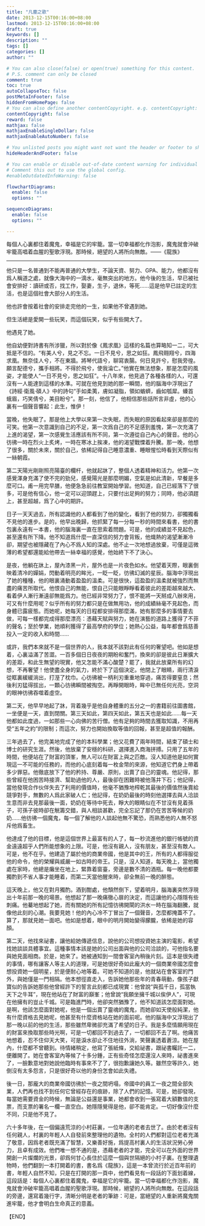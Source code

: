 ```yaml
---
title: "凡塵之歌"
date: 2013-12-15T00:16:00+08:00
lastmod: 2013-12-15T00:16:00+08:00
draft: true
keywords: []
description: ""
tags: []
categories: []
author: ""

# You can also close(false) or open(true) something for this content.
# P.S. comment can only be closed
comment: true
toc: true
autoCollapseToc: false
postMetaInFooter: false
hiddenFromHomePage: false
# You can also define another contentCopyright. e.g. contentCopyright: "This is another copyright."
contentCopyright: false
reward: false
mathjax: false
mathjaxEnableSingleDollar: false
mathjaxEnableAutoNumber: false

# You unlisted posts you might want not want the header or footer to show
hideHeaderAndFooter: false

# You can enable or disable out-of-date content warning for individual post.
# Comment this out to use the global config.
#enableOutdatedInfoWarning: false

flowchartDiagrams:
  enable: false
  options: ""

sequenceDiagrams: 
  enable: false
  options: ""

---
```


每個人心裏都住着魔鬼，幸福是它的牢籠。當一切幸福都化作泡影，魔鬼就會沖破牢籠高唱着血腥的聖歌浮現。那時候，絕望的人將所向無敵。——《龍族》

------

他只是一名普通到不能再普通的大學生，不論天資、努力、GPA、能力，他都沒有爲人稱道之處，就像大海中的一滴水，毫無突出的地方。他今後的生活，早已被社會安排好：讀研或否，找工作，娶妻，生子，退休，等死……這是他早已註定的生活，也是這個社會大部分人的生活。

他也許會按着社會的安排走完他的一生，如果他不曾遇到她。

但生活總是愛開一些玩笑，而這個玩笑，似乎有些開大了。

他遇見了她。

他自幼便對詩書有所涉獵，所以對於像《鳳求凰》這樣的名篇也算略知一二，可大抵是不信的。“有美人兮，見之不忘。一日不見兮，思之如狂。鳳飛翱翔兮，四海求凰。無奈佳人兮，不在東牆。將琴代語兮，聊寫衷腸。何日見許兮，慰我旁徨。願言配德兮，攜手相將。不得於飛兮，使我淪亡。”他實在無法想象，那是怎麼的風姿，才能使人“一日不見兮，思之如狂”。十八年來，他見過了各種各樣的人，可還沒有一人能達到這樣的水準。可就在他見到她的那一瞬間，他的腦海中浮現出了《詩經·衛風·碩人》中的詩句“手如柔荑，膚如凝脂，領如蝤蠐，齒如瓠犀。螓首蛾眉，巧笑倩兮，美目盼兮”。那一刻，他信了，他相信那些話所言非虛，他的心裏有一個聲音響起：此生，惟伊！

當晚，他失眠了。那是他上大學以來第一次失眠，而失眠的原因看起來卻是那麼的可笑。他第一次意識到自己的不足，第一次爲自己的不足感到羞愧，第一次充滿了上進的渴望，第一次感覺生活應該有所不同，第一次遵從自己內心的聲音。他的心彷彿一時在烈火上炙烤，一時在寒冰上挨凍，他的渴望戰慄着升騰。那一晚，他想了很多，關於未來，關於自己，依稀記得自己睡意濃重、睡眼惺忪時看到天際似有一絲朝霞。

第二天陽光剛剛照亮陽臺的欄杆，他就起牀了，整個人透着精神和活力。他第一次感覺渾身充滿了使不完的勁兒，感覺陽光是那麼明媚，空氣是如此清新，早餐是多麼可口。甫一用完早膳，他便急急前往教室開始學習。他知道，自己已經落下了很多，可是他有信心，他一定可以迎頭趕上，只要付出足夠的努力；同時，他必須趕上，甚至超越，爲了心中的期許。

日子一天天過去，所有認識他的人都看到了他的變化，看到了他的努力，卻獨獨看不見他的進步。是的，他早出晚歸，他抓緊了每一分每一秒的時間來看書，他的書包裏永遠有一本書，他的腦海裏一直在思索着問題。可是，他的成績並不見起色，甚至還有所下降。他不知道爲什麼一直深信的努力會背叛，他熾熱的渴望漸漸冷卻，期望也被隱藏在了內心不爲人知的深處。他不止一次地想過放棄，可僅是這微薄的希望都還能給他帶去一絲幸福的感覺，他始終下不了決心。

是夜，他躺在牀上，屋內漆黑一片，屋外也是一片夜色如水。他望着天際，眼裏倒映着清冷的嬋娟，閃動着明亮的眸光，一眨一眨，彷彿幻滅的星辰。腦海中浮現出了她的種種，他的眼裏涌動着盈盈的溫柔。可是很快，這盈盈的溫柔就被強烈而無盡的痛苦所取代。他恨自己的無能，恨自己只能眼睜睜看着彼此的差距越來越大、看着伊人漸行漸遠卻無能爲力。他已經非常努力了，恨不能將一天掰成八辦來用，可又有什麼用呢？似乎所有的努力都只是在做無用功，他的成績絲毫不見起色，而身體已露疲態。而她呢，她每天的日程都安排得那麼滿，她有那麼多的事情要去做，可每一樣都完成得那麼漂亮：憑藉天賦與努力，她在演藝的道路上獲得了不菲的聲名；至於學業，她順利獲得了最高學府的學位；她熱心公益，每年都會爲慈善投入一定的收入和時間……

或許，我們本來就不是一個世界的人，我本就不該對此有任何的奢望吧。他如是想着，心裏溢滿了苦澀。一百多個日日夜夜的期盼和奮鬥，換來的卻是彼此日漸擴大的差距，和此生無望的現實，他又怎能不滿心酸楚？罷了，我就此放棄所有的幻想，不再奢望！他使盡全身的氣力，終於下了這個決定。他閉上了眼睛，兩行清淚從眶裏緩緩淌出，打溼了枕巾。心彷彿被一柄利刃重重地穿過，痛苦得要窒息；然後利刃猛得拔出，一顆心彷彿瞬間被掏空。再睜開眼時，眸中已無任何光亮，空洞的眼神彷彿吞噬着虛空。

第二天，他早早地起了牀，背着幾乎是他自身體重的五分之一的書籍前往圖書館，一坐便是一天，直到閉關。第三天如此，第四天如此，第五天也是如此……每一天他都如此度過，一如那些一心向佛的苦行僧。他有足夠的時間去獲取知識，不用再受“五年之約”的限制；而這次，努力也開始換取等值的回報，甚至是超值的報酬。

三年過去了，他完美地完成了他的本科學業；他又花費了兩年時間，結束了碩士和博士的研究生涯。然後，他放棄了安穩的科研，選擇進入商海拼搏。只用了五年的時間，他便站在了財富的頂峯，無人可以在財富上與之匹敵。沒人知道他是如何實現這一不可能的任務的，而他的心底刻着每一枚金幣的來源，他知道它們身上帶着多少罪惡。他徹底放下了他的矜持、尊嚴、原則，出賣了自己的靈魂。他記得，那些曾經在他困苦時接濟、幫助過他的人，最後卻在困難時被他落井下石；他記得，當他發現合作伙伴失去了利用的價值時，他毫不猶豫地榨乾其最後的價值然後賣給競爭對手，無數的人爲此家破人亡；他記得，在奶奶最後的時刻他選擇去與人洽談生意而非去見那最後一面，奶奶在等待中死去，睜大的眼睛似在不甘沒有見着孫子，可孫子彼時卻在觥籌交錯，與人相談甚歡，完全忘記了那仍在苦苦等候的奶奶……他彷彿一個魔鬼，每一個了解他的人談起他無不驚恐，而熟悉他的人無不怒斥他爲畜生。

他達成了他的目標，他是這個世界上最富有的人了，每一秒流進他的銀行帳號的資金遠遠超乎人們所能想象的上限。可是，他沒有親人，沒有朋友，甚至沒有敵人。可是，他不在乎。他建造了屬於他的商業帝國，他是其中的王，所有的人都得服從他的命令，他的榮耀與威嚴一如古時的帝王。只是，沒人知道，每天晚上，當他獨處在家時，他總是癱坐在地上，緊靠着窗臺，旁邊是數不清的酒瓶。每一晚他都要獨酌到不省人事才能睡着，而第二天當他醒來時，卻全無前一晚的醉態。

這天晚上，他又在對月獨酌。酒到酣處，他頹然倒下，望着明月，腦海裏突然浮現出十年前那一晚的場景。他想起了那一晚痛徹心扉的決定，而這讓他的心隱隱有些刺痛。他驀地想起了她，而有關她的所有記憶彷彿開閘的洪水一時在腦海翻騰，就像他此刻的心潮。我要見她！他的內心冷不丁冒出了一個聲音，怎麼都掩蓋不了。算了，那就見她一面吧。他如是想着，眼中的明月開始變得朦朧，依稀是她的容顏。

第二天，他找來祕書，讓他給她傳遞信息，說他的公司想投資她主演的電影，希望找她談談具體事宜。這種事情本該是她的公司出面與他的公司洽談的，可他指名要與她見面相商。於是，她來了。她被通知到一間會客室內稍後片刻。這本是很失禮的事情，哪有讓客人等主人的道理，可是她很好奇如此龐大的一個商業帝國怎麼會想投資她一個明星，於是便耐心地等着。可她不知道的是，他就站在會客室的門外，與她僅是一門相隔。他本想徑直走入，告訴她他那些年的青春萌動，像孩子獻寶似的告訴她那些他曾經許下的誓言此刻都已成現實：他曾說“與孤千日，孤當執天下之牛耳”，現在他站在了財富的巔峯；他曾說“我願坐擁千城以俟伊人”，可現在他擁有的豈止千城。可是臨進門時，他卻突然猶豫了，他不知道該怎麼面對她。是啊，他該怎麼面對她呢，他是一個出賣了靈魂的魔鬼，而她卻如天使般純潔，他有什麼資格去見她呢，他甚至有什麼資格站在她的面前呢。他的腦海中又浮現出了那一晚以前的他的生活，那些雖然卑微卻充滿了希望的日子。我是多麼情願用現在的財富來換取那些時光啊，可是一切都回不到過去了，一切都回不去了啊。他痛苦地想着，忍不住仰天大笑，可是淚水卻止不住地往外淌，笑聲裏透着蒼涼。她在屋內，什麼都不曾聽到。待情緒稍定，他寫了張紙條，交給祕書，跟祕書矚託一二，便離開了。她在會客室內等候了十多分鍾，正有些奇怪怎麼還沒人來時，祕書進來了，一臉歉意地對她說他臨時有事來不了了，很抱歉讓她久等。雖然空等許久，她倒沒有太多怨言，只是很好奇以他的身份怎會如此失禮。

後一日，那龐大的商業帝國彷彿於一夜之間坍塌，帝國中的員工一夜之間全部失業，人們再也找不到任何它曾經存在的痕跡，除了人們的記憶。可是，她卻發現，每當她需要資金的時候，無論是公益還是事業，她都會收到一張寫着大額數值的支票，而支票的署名一欄一直空白。她隱隱覺得是他，卻不能肯定。一切好像沒什麼不同，只是他不見了。

六十多年後，在一個偏遠荒涼的小村莊裏，一位年邁的老者去世了。由於老者沒有任何親人，村裏的年輕人人自發前來整理他的遺物。全村的人們都對這位老者充滿了敬意，因爲老者既充滿了智慧，又樂善好施，爲提高村裏人的生活狀況勞心勞力，且卓有成效。他們唯一想不通的是，憑藉老者的才能，完全可以在外面的世界開創一片燦爛的光景，卻爲何甘心長住於這麼一個與世隔絕的小村子裏。在整理遺物時，他們翻到一本打開着的書，書名爲《龍族》，這是一本曾流行於近百年前的書，年輕人自然不知，只是在打開的那一頁中，他們看見有一段話的下面划着線，這段話是：每個人心裏都住着魔鬼，幸福是它的牢籠。當一切幸福都化作泡影，魔鬼就會沖破牢籠高唱着血腥的聖歌浮現。那時候，絕望的人將所向無敵。在這段話的旁邊，還寫着幾行字，清晰分明是老者的筆跡：可是，當絕望的人重新將魔鬼關進牢籠，他才會明白生命真正的意義。

【END】
